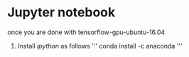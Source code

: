 # Jupyter notebook

once you are done with tensorflow-gpu-ubuntu-16.04

1. Install *ipython* as follows 
'''
conda install -c anaconda 
'''
